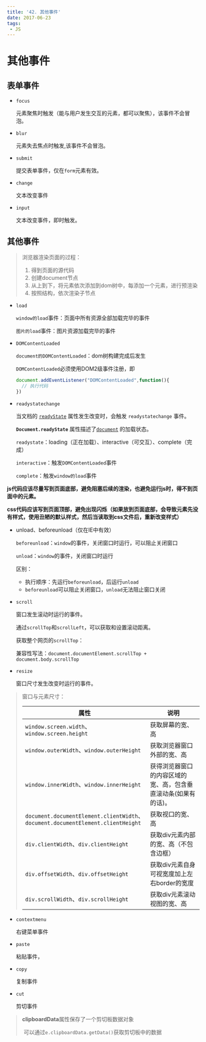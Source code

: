 ```yaml
---
title: '42. 其他事件'
date: 2017-06-23
tags:
 - JS
---
```


# 其他事件

## 表单事件

- `focus`

  元素聚焦时触发（能与用户发生交互的元素，都可以聚焦），该事件不会冒泡。

- `blur`

  元素失去焦点时触发,该事件不会冒泡。

- `submit`

  提交表单事件，仅在`form`元素有效。

- `change`

  文本改变事件

- `input`

  文本改变事件，即时触发。

## 其他事件

> 浏览器渲染页面的过程：
>
> 1. 得到页面的源代码
> 2. 创建document节点
> 3. 从上到下，将元素依次添加到dom树中，每添加一个元素，进行预渲染
> 4. 按照结构，依次渲染子节点

- `load` 

  `window的load`事件：页面中所有资源全部加载完毕的事件

  `图片的load`事件：图片资源加载完毕的事件

- `DOMContentLoaded`

  `document的DOMContentLoaded`：dom树构建完成后发生

  `DOMContentLoaded`必须使用DOM2级事件注册，即

  ```js
  document.addEventListener("DOMContentLoaded",function(){
    // 执行代码
  })
  ```

- `readystatechange`

  当文档的 [`readyState`](https://developer.mozilla.org/zh-CN/docs/Web/API/Document/readyState) 属性发生改变时，会触发 `readystatechange` 事件。

  **`Document.readyState`** 属性描述了[`document`](https://developer.mozilla.org/zh-CN/docs/Web/API/Document) 的加载状态。

  `readystate`：loading（正在加载）、interactive（可交互）、complete（完成）

  `interactive`：触发`DOMContentLoaded`事件

  `complete`：触发`window的load`事件

**js代码应该尽量写到页面底部，避免阻塞后续的渲染，也避免运行js时，得不到页面中的元素。**

**css代码应该写到页面顶部，避免出现闪烁（如果放到页面底部，会导致元素先没有样式，使用丑陋的默认样式，然后当读取到css文件后，重新改变样式）**

- unload、beforeunload（仅在IE中有效）

  `beforeunload`：`window`的事件，关闭窗口时运行，可以阻止关闭窗口

  `unload`：`window`的事件，关闭窗口时运行

  区别：

  - 执行顺序：先运行`beforeunload`，后运行`unload`
  - `beforeunload`可以阻止关闭窗口，`unload`无法阻止窗口关闭

- `scroll`

  窗口发生滚动时运行的事件。

  通过`scrollTop`和`scrollLeft`，可以获取和设置滚动距离。

  获取整个网页的`scrollTop`：

  兼容性写法：`document.documentElement.scrollTop + document.body.scrollTop`

- `resize`

  窗口尺寸发生改变时运行的事件。

> 窗口与元素尺寸：
>
> | 属性                                                         | 说明                                                         |
> | ------------------------------------------------------------ | ------------------------------------------------------------ |
> | `window.screen.width`、<br />`window.screen.height`          | 获取屏幕的宽、高                                             |
> | `window.outerWidth`、`window.outerHeight`                    | 获取浏览器窗口外部的宽、高                                   |
> | `window.innerWidth`、`window.innerHeight`                    | 获得浏览器窗口的内容区域的宽、高，包含垂直滚动条(如果有的话)。 |
> | `document.documentElement.clientWidth`、<br />`document.documentElement.clientHeight` | 获取视口的宽、高                                             |
> | `div.clientWidth`、`div.clientHeight`                        | 获取div元素内部的宽、高（不包含边框）                        |
> | `div.offsetWidth`、`div.offsetHeight`                        | 获取div元素自身可视宽度加上左右border的宽度                  |
> | `div.scrollWidth`、`div.scrollHeight`                        | 获取div元素滚动视图的宽、高                                  |
>

- `contextmenu`

  右键菜单事件

- `paste`

  粘贴事件，

- `copy`

  复制事件
  
- `cut`

  剪切事件

> **clipboardData**属性保存了一个剪切板数据对象
>
> ​	可以通过`e.clipboardData.getData()`获取剪切板中的数据
